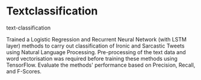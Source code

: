 # Textclassification

text-classification

Trained a Logistic Regression and Recurrent Neural Network (with LSTM layer) methods to carry out classification of Ironic and Sarcastic Tweets using Natural Language Processing. Pre-processing of the text data and word vectorisation was required before training these methods using TensorFlow. Evaluate the methods' performance based on Precision, Recall, and F-Scores.
